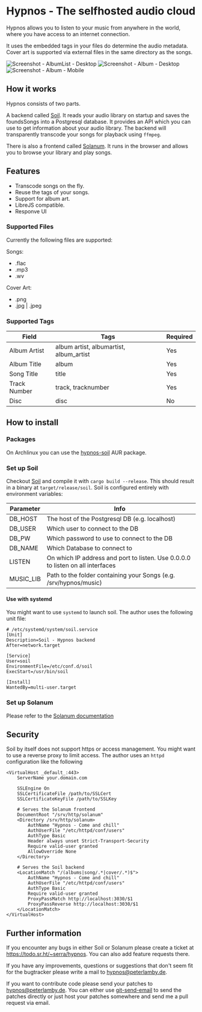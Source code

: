 # Hypnos - The selfhosted audio cloud
Hypnos allows you to listen to your music from anywhere in the world,
where you have access to an internet connection.

It uses the embedded tags in your files do determine the audio metadata.
Cover art is supported via external files in the same directory as the songs.

![Screenshot - AlbumList - Desktop](/~serra/Soil/blob/master/img/AlbumList-Desktop.png "Screenshot of the AlbumList for Desktop")
![Screenshot - Album - Desktop](/~serra/Soil/blob/master/img/Album-Desktop.png "Screenshot of an Album for Desktop")
![Screenshot - Album - Mobile](/~serra/Soil/blob/master/img/Album-Mobile.png "Screenshot of an Album for Mobile")

## How it works
Hypnos consists of two parts.

A backend called [Soil](https://git.sr.ht/~serra/Soil). It reads your audio
library on startup and saves the foundsSongs into a Postgresql database.
It provides an API which you can use to get information about your audio
library.
The backend will transparently transcode your songs for playback using `ffmpeg`.

There is also a frontend called [Solanum](https://git.sr.ht/~serra/Solanum).
It runs in the browser and allows you to browse your library and play songs.

## Features
* Transcode songs on the fly.
* Reuse the tags of your songs.
* Support for album art.
* LibreJS compatible.
* Responve UI

### Supported Files
Currently the following files are supported:

Songs:
* .flac
* .mp3
* .wv

Cover Art:
* .png
* .jpg | .jpeg

### Supported Tags
<table>
	<thead>
		<tr>
			<th>Field</th>
			<th>Tags</th>
			<th>Required</th>
		</tr>
	</thead>
	<tbody>
		<tr>
			<td>Album Artist</td>
			<td>album artist, albumartist, album_artist</td>
			<td>Yes</td>
		</tr>
		<tr>
			<td>Album Title</td>
			<td>album</td>
			<td>Yes</td>
		</tr>
		<tr>
			<td>Song Title</td>
			<td>title</td>
			<td>Yes</td>
		</tr>
		<tr>
			<td>Track Number</td>
			<td>track, tracknumber</td>
			<td>Yes</td>
		</tr>
		<tr>
			<td>Disc</td>
			<td>disc</td>
			<td>No</td>
		</tr>
	</tbody>
</table>

## How to install
### Packages
On Archlinux you can use the
[hypnos-soil](https://aur.archlinux.org/packages/hypnos-soil/) AUR package.

### Set up Soil
Checkout [Soil](https://git.sr.ht/~serra/Soil) and compile it with
`cargo build --release`. This should result in a binary at
`target/release/soil`. Soil is configured entirely with environment variables:

<table>
	<thead>
		<tr>
			<th>Parameter</th>
			<th>Info</th>
		</tr>
	</thead>
	<tbody>
		<tr>
			<td>DB_HOST</td>
			<td>The host of the Postgresql DB (e.g. localhost)</td>
		</tr>
		<tr>
			<td>DB_USER</td>
			<td>Which user to connect to the DB</td>
		</tr>
		<tr>
			<td>DB_PW</td>
			<td>Which password to use to connect to the DB</td>
		</tr>
		<tr>
			<td>DB_NAME</td>
			<td>Which Database to connect to</td>
		</tr>
		<tr>
			<td>LISTEN</td>
			<td>On which IP address and port to listen. Use 0.0.0.0 to listen on all interfaces</td>
		</tr>
		<tr>
			<td>MUSIC_LIB</td>
			<td>Path to the folder containing your Songs (e.g. /srv/hypnos/music)</td>
		</tr>
	</tbody>
</table>

#### Use with systemd
You might want to use `systemd` to launch soil. The author uses the following unit file:
```
# /etc/systemd/system/soil.service
[Unit]
Description=Soil - Hypnos backend
After=network.target

[Service]
User=soil
EnvironmentFile=/etc/conf.d/soil
ExecStart=/usr/bin/soil

[Install]
WantedBy=multi-user.target
```

### Set up Solanum
Please refer to the [Solanum documentation](https://git.sr.ht/~serra/Solanum)

## Security
Soil  by itself does not support https or access management. You might want to use a reverse proxy to limit access. The author uses an `httpd` configuration like the following
```
<VirtualHost _default_:443>
	ServerName your.domain.com

	SSLEngine On
	SSLCertificateFile /path/to/SSLCert
	SSLCertificateKeyFile /path/to/SSLKey

	# Serves the Solanum frontend
	DocumentRoot "/srv/http/solanum"
	<Directory /srv/http/solanum>
		AuthName "Hypnos - Come and chill"
		AuthUserFile "/etc/httpd/conf/users"
		AuthType Basic
		Header always unset Strict-Transport-Security
		Require valid-user granted
		AllowOverride None
	</Directory>

	# Serves the Soil backend
	<LocationMatch "/(albums|song/.*|cover/.*)$">
		AuthName "Hypnos - Come and chill"
		AuthUserFile "/etc/httpd/conf/users"
		AuthType Basic
		Require valid-user granted
		ProxyPassMatch http://localhost:3030/$1
		ProxyPassReverse http://localhost:3030/$1
	</LocationMatch>
</VirtualHost>
```

## Further information
If you encounter any bugs in either Soil or Solanum please create a ticket
at https://todo.sr.ht/~serra/hypnos. You can also add feature requests there.

If you have any improvements, questions or suggestions that don't seem fit for
the bugtracker please write a mail to hypnos@peterlamby.de.

If you want to contribute code please send your patches to
hypnos@peterlamby.de. You can either use
[git-send-email](https://git-send-email.io/) to send the patches directly
or just host your patches somewhere and send me a pull request via email.
